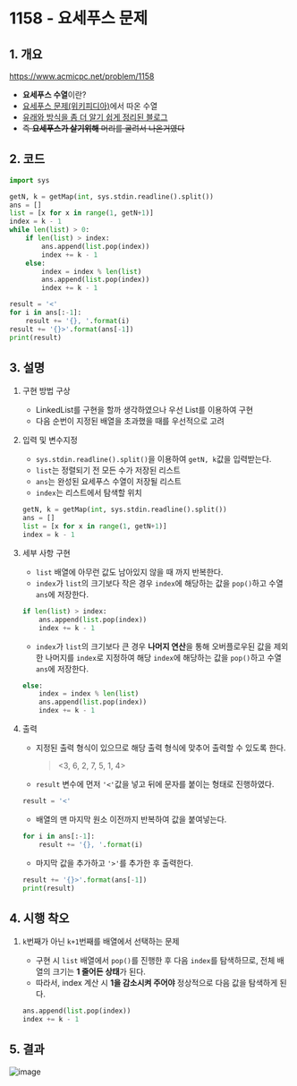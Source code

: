 # 1158 - 요세푸스 문제

## 1. 개요
https://www.acmicpc.net/problem/1158    
- **요세푸스 수열**이란?
- [요세푸스 문제(위키피디아)](https://ko.wikipedia.org/wiki/%EC%9A%94%EC%84%B8%ED%91%B8%EC%8A%A4_%EB%AC%B8%EC%A0%9C)에서 따온 수열
- [유래와 방식을 좀 더 알기 쉽게 정리된 블로그](https://m.blog.naver.com/PostView.nhn?blogId=attractorlim&logNo=221030930874&proxyReferer=https:%2F%2Fwww.google.com%2F)
- ~~즉 **요세푸스가 살기위해** 머리를 굴려서 나온거였다~~

## 2. 코드
```python
import sys

getN, k = getMap(int, sys.stdin.readline().split())
ans = []
list = [x for x in range(1, getN+1)]
index = k - 1
while len(list) > 0:
    if len(list) > index:
        ans.append(list.pop(index))
        index += k - 1
    else:
        index = index % len(list)
        ans.append(list.pop(index))
        index += k - 1

result = '<'
for i in ans[:-1]:
    result += '{}, '.format(i)
result += '{}>'.format(ans[-1])
print(result)
```

## 3. 설명
1. 구현 방법 구상

    - LinkedList를 구현을 할까 생각하였으나 우선 List를 이용하여 구현
    - 다음 순번이 지정된 배열을 초과했을 때를 우선적으로 고려

2. 입력 및 변수지정

    - ```sys.stdin.readline().split()```을 이용하여 ```getN, k```값을 입력받는다.
    - ```list```는 정렬되기 전 모든 수가 저장된 리스트
    - ```ans```는 완성된 요세푸스 수열이 저장될 리스트
    - ```index```는 리스트에서 탐색할 위치
    ```python
    getN, k = getMap(int, sys.stdin.readline().split())
    ans = []
    list = [x for x in range(1, getN+1)]
    index = k - 1
    ``` 

3. 세부 사항 구현

    - ```list``` 배열에 아무런 값도 남아있지 않을 때 까지 반복한다.
    - ```index```가 ```list```의 크기보다 작은 경우 ```index```에 해당하는 값을 ```pop()```하고 수열 ```ans```에 저장한다. 
    ```python
    if len(list) > index:
        ans.append(list.pop(index))
        index += k - 1
    ```
    - ```index```가 ```list```의 크기보다 큰 경우 **나머지 연산**을 통해 오버플로우된 값을 제외한 나머지를 ```index```로 지정하여 해당 ```index```에 해당하는 값을 ```pop()```하고 수열 ```ans```에 저장한다.
    ```python
    else:
        index = index % len(list)
        ans.append(list.pop(index))
        index += k - 1
    ```

4. 출력

    - 지정된 출력 형식이 있으므로 해당 출력 형식에 맞추어 출력할 수 있도록 한다.
        > <3, 6, 2, 7, 5, 1, 4>
    - ```result``` 변수에 먼저 ```'<'```값을 넣고 뒤에 문자를 붙이는 형태로 진행하였다.
    ```python
    result = '<'
    ```
    - 배열의 맨 마지막 원소 이전까지 반복하여 값을 붙여넣는다.
    ```python
    for i in ans[:-1]:
        result += '{}, '.format(i)
    ```
    - 마지막 값을 추가하고 ```'>'```를 추가한 후 출력한다.
    ```python
    result += '{}>'.format(ans[-1])
    print(result)
    ```

## 4. 시행 착오

1. ```k```번째가 아닌 ```k+1```번째를 배열에서 선택하는 문제

    - 구현 시 ```list``` 배열에서 ```pop()```를 진행한 후 다음 ```index```를 탐색하므로, 전체 배열의 크기는 **1 줄어든 상태**가 된다.
    - 따라서, index 계산 시 **1을 감소시켜 주어야** 정상적으로 다음 값을 탐색하게 된다.
    ```python
    ans.append(list.pop(index))
    index += k - 1
    ```

## 5. 결과

![image](https://user-images.githubusercontent.com/29600820/87238631-15263d00-c440-11ea-9a47-c5a6bf077d45.png)
